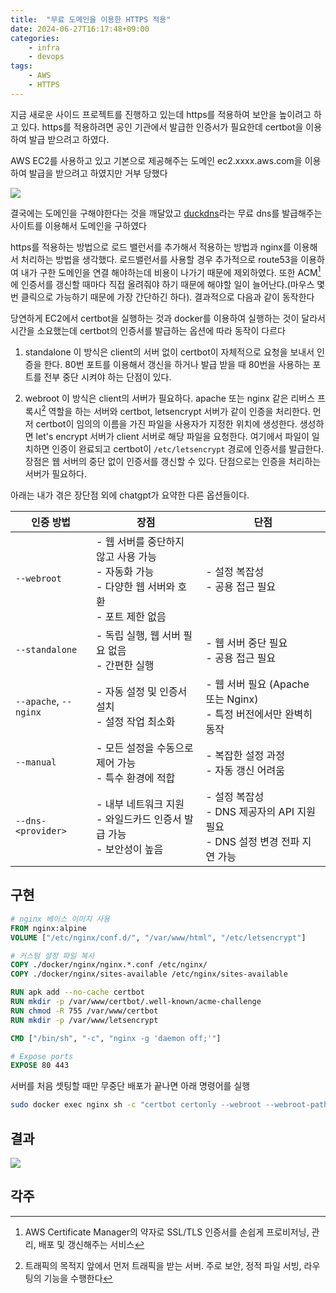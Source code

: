 ```yaml
---
title:  "무료 도메인을 이용한 HTTPS 적용"
date: 2024-06-27T16:17:48+09:00
categories: 
    - infra
    - devops
tags:
    - AWS
    - HTTPS
---
```


지금 새로운 사이드 프로젝트를 진행하고 있는데 https를 적용하여 보안을 높이려고 하고 있다. https를 적용하려면 공인 기관에서 발급한 인증서가 필요한데 certbot을 이용하여 발급 받으려고 하였다.

AWS EC2를 사용하고 있고 기본으로 제공해주는 도메인 ec2.xxxx.aws.com을 이용하여 발급을 받으려고 하였지만 거부 당했다

![](https://i.imgur.com/9fnOilT.png)

결국에는 도메인을 구해야한다는 것을 깨달았고 [duckdns](https://www.duckdns.org/)라는 무료 dns를 발급해주는 사이트를 이용해서 도메인을 구하였다

https를 적용하는 방법으로 로드 밸런서를 추가해서 적용하는 방법과 nginx를 이용해서 처리하는 방법을 생각했다. 로드밸런서를 사용할 경우 추가적으로 route53을 이용하여 내가 구한 도메인을 연결 해야하는데 비용이 나가기 때문에 제외하였다. 또한 ACM[^1] 에 인증서를 갱신할 때마다 직접 올려줘야 하기 때문에 해야할 일이 늘어난다.(마우스 몇 번 클릭으로 가능하기 때문에 가장 간단하긴 하다). 결과적으로 다음과 같이 동작한다

당연하게 EC2에서 certbot을 실행하는 것과 docker를 이용하여 실행하는 것이 달라서 시간을 소요했는데 certbot의 인증서를 발급하는 옵션에 따라 동작이 다르다

1. standalone
이 방식은 client의 서버 없이 certbot이 자체적으로 요청을 보내서 인증을 한다. 80번 포트를 이용해서 갱신을 하거나 발급 받을 때 80번을 사용하는 포트를 전부 중단 시켜야 하는 단점이 있다.

2. webroot
이 방식은 client의 서버가 필요하다. apache 또는 nginx 같은 리버스 프록시[^2] 역할을 하는 서버와 certbot, letsencrypt 서버가 같이 인증을 처리한다. 먼저 certbot이 임의의 이름을 가진 파일을 사용자가 지정한 위치에 생성한다. 생성하면 let's encrypt 서버가 client 서버로 해당 파일을 요청한다. 여기에서 파일이 일치하면 인증이 완료되고 certbot이 `/etc/letsencrypt` 경로에 인증서를 발급한다. 장점은 웹 서버의 중단 없이 인증서를 갱신할 수 있다. 단점으로는 인증을 처리하는 서버가 필요하다. 

아래는 내가 겪은 장단점 외에 chatgpt가 요약한 다른 옵션들이다.

|인증 방법|장점|단점|
|---|---|---|
|`--webroot`|- 웹 서버를 중단하지 않고 사용 가능<br>- 자동화 가능<br>- 다양한 웹 서버와 호환<br>- 포트 제한 없음|- 설정 복잡성<br>- 공용 접근 필요|
|`--standalone`|- 독립 실행, 웹 서버 필요 없음<br>- 간편한 실행|- 웹 서버 중단 필요<br>- 공용 접근 필요|
|`--apache`, `--nginx`|- 자동 설정 및 인증서 설치<br>- 설정 작업 최소화|- 웹 서버 필요 (Apache 또는 Nginx)<br>- 특정 버전에서만 완벽히 동작|
|`--manual`|- 모든 설정을 수동으로 제어 가능<br>- 특수 환경에 적합|- 복잡한 설정 과정<br>- 자동 갱신 어려움|
|`--dns-<provider>`|- 내부 네트워크 지원<br>- 와일드카드 인증서 발급 가능<br>- 보안성이 높음|- 설정 복잡성<br>- DNS 제공자의 API 지원 필요<br>- DNS 설정 변경 전파 지연 가능|

## 구현

```dockerfile
# nginx 베이스 이미지 사용
FROM nginx:alpine
VOLUME ["/etc/nginx/conf.d/", "/var/www/html", "/etc/letsencrypt"]

# 커스텀 설정 파일 복사
COPY ./docker/nginx/nginx.*.conf /etc/nginx/
COPY ./docker/nginx/sites-available /etc/nginx/sites-available

RUN apk add --no-cache certbot
RUN mkdir -p /var/www/certbot/.well-known/acme-challenge
RUN chmod -R 755 /var/www/certbot
RUN mkdir -p /var/www/letsencrypt

CMD ["/bin/sh", "-c", "nginx -g 'daemon off;'"]

# Expose ports
EXPOSE 80 443
```


서버를 처음 셋팅할 때만 무중단 배포가 끝나면 아래 명령어를 실행 
```sh
sudo docker exec nginx sh -c "certbot certonly --webroot --webroot-path=/var/www/certbot --non-interactive --email test@test.com --agree-tos --no-eff-email -d user-domain -v"
```


## 결과
![](https://i.imgur.com/1f1oXMU.png)


## 각주
[^1]: AWS Certificate Manager의 약자로 SSL/TLS 인증서를 손쉽게 프로비저닝, 관리, 배포 및 갱신해주는 서비스

[^2]: 트래픽의 목적지 앞에서 먼저 트래픽을 받는 서버. 주로 보안, 정적 파일 서빙, 라우팅의 기능을 수행한다

